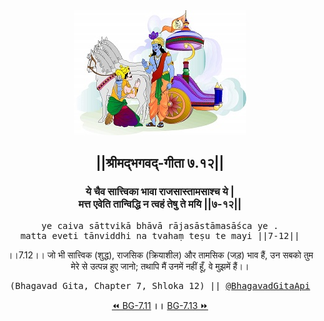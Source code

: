 <center><img src="../../asset/BG.png" alt="#API #bhagavadgitaapi #slok #nodejs #js #api #gitaapi #krishna #hinduism #vedic #ISKCON #shreemadbhagavadgita #technology"/>
<h2>||श्रीमद्‍भगवद्‍-गीता ७.१२||</h2>
<h3>ये चैव सात्त्विका भावा राजसास्तामसाश्च ये |<br/>मत्त एवेति तान्विद्धि न त्वहं तेषु ते मयि ||७-१२||</h3>
<pre>ye caiva sāttvikā bhāvā rājasāstāmasāśca ye .<br/>matta eveti tānviddhi na tvahaṃ teṣu te mayi ||7-12||</pre>
<p>।।7.12।। जो भी सात्त्विक (शुद्ध), राजसिक (क्रियाशील) और तामसिक (जड़) भाव हैं, उन सबको तुम मेरे से उत्पन्न हुए जानो; तथापि मैं उनमें नहीं हूँ, वे मुझमें हैं।।</p>
<pre>(Bhagavad Gita, Chapter 7, Shloka 12) || <a href="https://twitter.com/bhagavadgitaapi">@BhagavadGitaApi</a></pre><a href="../../7/11">⏪  BG-7.11</a><b>        ।।        </b><a href="../../7/13">BG-7.13  ⏩</a></center>